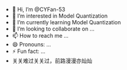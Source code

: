 - 👋 Hi, I’m @CYFan-53
- 👀 I’m interested in Model Quantization
- 🌱 I’m currently learning Model Quantization
- 💞️ I’m looking to collaborate on ...
- 📫 How to reach me ...
- 😄 Pronouns: ...
- ⚡ Fun fact: ...
- 关关难过关关过，前路漫漫亦灿灿

<!---
CYFan-53/CYFan-53 is a ✨ special ✨ repository because its `README.md` (this file) appears on your GitHub profile.
You can click the Preview link to take a look at your changes.
--->
